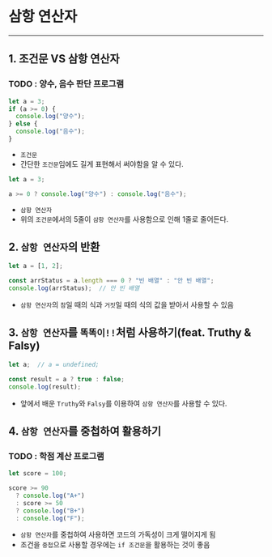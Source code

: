 # 삼항 연산자
---

## 1. 조건문 VS 삼항 연산자
### TODO : 양수, 음수 판단 프로그램
``` javascript
let a = 3;
if (a >= 0) {
  console.log("양수");
} else {
  console.log("음수");
}
```
* `조건문`
* 간단한 `조건문`임에도 길게 표현해서 써야함을 알 수 있다.
``` javascript
let a = 3;

a >= 0 ? console.log("양수") : console.log("음수");
```
* `삼항 연산자`
* 위의 `조건문`에서의 5줄이 `삼항 연산자`를 사용함으로 인해 1줄로 줄어든다.

## 2. `삼항 연산자`의 반환
``` javascript
let a = [1, 2];

const arrStatus = a.length === 0 ? "빈 배열" : "안 빈 배열";
console.log(arrStatus);  // 안 빈 배열
```
* `삼항 연산자`의 `참`일 때의 식과 `거짓`일 때의 식의 값을 받아서 사용할 수 있음

## 3. `삼항 연산자`를 `똑똑이!!`처럼 사용하기(feat. Truthy & Falsy)
``` javascript
let a;  // a = undefined;

const result = a ? true : false;
console.log(result);
```
* 앞에서 배운 `Truthy`와 `Falsy`를 이용하여 `삼항 연산자`를 사용할 수 있다.

## 4. `삼항 연산자`를 중첩하여 활용하기
### TODO : 학점 계산 프로그램
``` javascript
let score = 100;

score >= 90
  ? console.log("A+")
  : score >= 50
  ? console.log("B+")
  : console.log("F");
```
* `삼항 연산자`를 중첩하여 사용하면 코드의 가독성이 크게 떨어지게 됨
* 조건을 `중첩`으로 사용할 경우에는 `if 조건문`을 활용하는 것이 좋음




